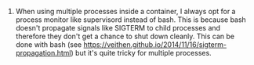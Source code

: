 1. When using multiple processes inside a container, I always opt for a
process monitor like supervisord instead of bash. This is because 
bash doesn't propagate signals like SIGTERM to child processes and
therefore they don't get a chance to shut down cleanly. This can be
done with bash (see https://veithen.github.io/2014/11/16/sigterm-propagation.html)
but it's quite tricky for multiple processes.
